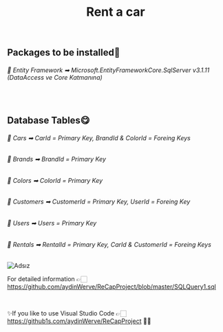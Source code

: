 <h1 align="center">Rent a car</h1>

<br>

<h2>Packages to be installed👀</h2>
<h6>💢 Entity Framework ➡ Microsoft.EntityFrameworkCore.SqlServer  v3.1.11 (DataAccess ve Core Katmanına) </h6>
<br>
<h2>Database Tables😋</h2>

<h6>💢 Cars ➡ CarId = Primary Key, BrandId & ColorId = Foreing Keys </h6>

<h6>💢 Brands ➡ BrandId = Primary Key </h6>

<h6>💢 Colors ➡ ColorId = Primary Key </h6>

<h6>💢 Customers ➡ CustomerId = Primary Key, UserId = Foreing Key </h6>

<h6>💢 Users ➡ Users = Primary Key </h6>

<h6>💢 Rentals ➡ RentalId = Primary Key, CarId & CustomerId = Foreing Keys </h6>


![Adsız](https://user-images.githubusercontent.com/75077490/108566205-1218f680-7317-11eb-964e-b03fa5027977.png)


For detailed information 👉🏻  https://github.com/aydinWerve/ReCapProject/blob/master/SQLQuery1.sql

<br>

✨If you like to use Visual Studio Code 👉🏻 https://github1s.com/aydinWerve/ReCapProject 🤸‍♀️
